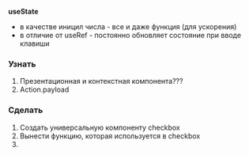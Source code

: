 **useState**
- в качестве иницил числа - все и даже функция (для ускорения)
- в отличие от useRef - постоянно обновляет состояние при вводе клавиши

### Узнать
1. Презентационная и контекстная компонента???
2. Action.payload

### Сделать
1. Создать универсальную компоненту checkbox
2. Вынести функцию, которая используется в checkbox
3. 